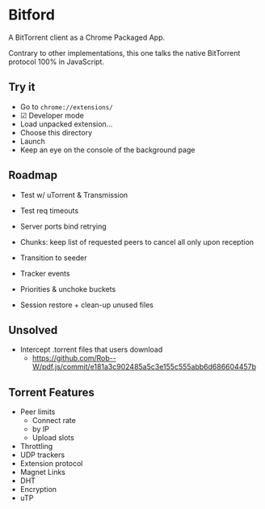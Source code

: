 # Bitford

A BitTorrent client as a Chrome Packaged App.

Contrary to other implementations, this one talks the native
BitTorrent protocol 100% in JavaScript.

## Try it

* Go to `chrome://extensions/`
* ☑ Developer mode
* Load unpacked extension...
* Choose this directory
* Launch
* Keep an eye on the console of the background page

## Roadmap

* Test w/ uTorrent & Transmission
* Test req timeouts

* Server ports bind retrying
* Chunks: keep list of requested peers to cancel all only upon reception
* Transition to seeder
* Tracker events
* Priorities & unchoke buckets
* Session restore + clean-up unused files

## Unsolved

* Intercept .torrent files that users download
  * https://github.com/Rob--W/pdf.js/commit/e181a3c902485a5c3e155c555abb6d686604457b

## Torrent Features

* Peer limits
  * Connect rate
  * by IP
  * Upload slots
* Throttling
* UDP trackers
* Extension protocol
* Magnet Links
* DHT
* Encryption
* uTP
